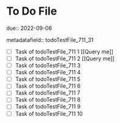 # To Do File

due:: 2022-09-06

metadatafield:: todoTestFile_711_31

- [ ] Task of todoTestFile_711 1 [[Query me]]
- [ ] Task of todoTestFile_711 2 [[Query me]]
- [ ] Task of todoTestFile_711 3
- [ ] Task of todoTestFile_711 4
- [ ] Task of todoTestFile_711 5
- [ ] Task of todoTestFile_711 6
- [ ] Task of todoTestFile_711 7
- [ ] Task of todoTestFile_711 8
- [ ] Task of todoTestFile_711 9
- [ ] Task of todoTestFile_711 10